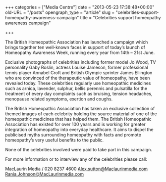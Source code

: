 +++
categories = ["Media Centre"]
date = "2013-05-23 17:38:48+00:00"
old-URL = "/posts"
opengraph_type = "article"
slug = "celebrities-support-homeopathy-awareness-campaign"
title = "Celebrities support homeopathy awareness campaign"

+++

The British Homeopathic Association has launched a campaign which brings together ten well-known faces in support of today’s launch of Homeopathy Awareness Week, running every year from 14th – 21st June.

Exclusive photographs of celebrities including former model Jo Wood, TV personality Gaby Roslin, actress Louise Jameson, former professional tennis player Annabel Croft and British Olympic sprinter James Ellington who are convinced of the therapeutic value of homeopathy, have been revealed today. These celebrities regularly use homeopathic medicines such as arnica, lavender, sulphur, bellis perennis and pulsatilla for the treatment of every day complaints such as bruising, tension headaches, menopause related symptoms, exertion and coughs.

The British Homeopathic Association has taken an exclusive collection of themed images of each celebrity holding the source material of one of the homeopathic medicines that has helped them.
The British Homeopathic Association has existed for over 100 years and is working for greater integration of homeopathy into everyday healthcare. It aims to dispel the publicised myths surrounding homeopathy with facts and promote homeopathy’s very useful benefits to the public.

None of the celebrities involved were paid to take part in this campaign.

For more information or to interview any of the celebrities please call:

MacLaurin Media / 020 8237 4600
[Alex.sutton@Maclaurinmedia.com](mailto:Alex.sutton@Maclaurinmedia.com)
[Rania.Johnson@MacLaurinmedia.com](mailto:Rania.Johnson@MacLaurinmedia.com)

